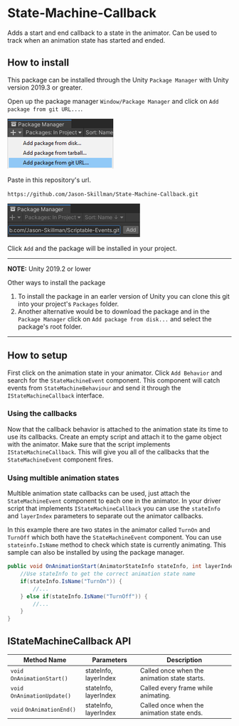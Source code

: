 # State-Machine-Callback
Adds a start and end callback to a state in the animator. Can be used to track when an animation state has started and ended.

## How to install
This package can be installed through the Unity `Package Manager` with Unity version 2019.3 or greater.

Open up the package manager `Window/Package Manager` and click on `Add package from git URL...`.

![unity_package_manager_git_drop_down](Documentation~/images/unity_package_manager_git_drop_down.png)

Paste in this repository's url.

`https://github.com/Jason-Skillman/State-Machine-Callback.git`

![unity_package_manager_git_with_url](Documentation~/images/unity_package_manager_git_with_url.png)

Click `Add` and the package will be installed in your project.

---
**NOTE:** Unity 2019.2 or lower

Other ways to install the package
1. To install the package in an earler version of Unity you can clone this git into your project's `Packages` folder.
1. Another alternative would be to download the package and in the `Package Manager` click on `Add package from disk...` and select the package's root folder.

---

## How to setup
First click on the animation state in your animator. Click `Add Behavior` and search for the `StateMachineEvent` component. This component will catch events from `StateMachineBehaviour` and send it through the `IStateMachineCallback` interface.

### Using the callbacks

Now that the callback behavior is attached to the animation state its time to use its callbacks. Create an empty script and attach it to the game object with the animator. Make sure that the script implements `IStateMachineCallback`. This will give you all of the callbacks that the `StateMachineEvent` component fires.

### Using multible animation states
Multible animation state callbacks can be used, just attach the `StateMachineEvent` component to each one in the animator. In your driver script that implements `IStateMachineCallback` you can use the `stateInfo` and `layerIndex` parameters to separate out the animator callbacks.

In this example there are two states in the animator called `TurnOn` and `TurnOff` which both have the `StateMachineEvent` component. You can use `stateinfo.IsName` method to check which state is currently animating. This sample can also be installed by using the package manager.

```C#
public void OnAnimationStart(AnimatorStateInfo stateInfo, int layerIndex) {
	//Use stateInfo to get the correct animation state name
	if(stateInfo.IsName("TurnOn")) {
		//...
	} else if(stateInfo.IsName("TurnOff")) {
		//...
	}
}
```

## IStateMachineCallback API
|Method Name|Parameters|Description|
|---|---|---|
|`void` `OnAnimationStart()`|stateInfo, layerIndex|Called once when the animation state starts.|
|`void` `OnAnimationUpdate()`|stateInfo, layerIndex|Called every frame while animating.|
|`void` `OnAnimationEnd()`|stateInfo, layerIndex|Called once when the animation state ends.|
